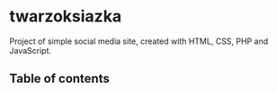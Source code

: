 # twarzoksiazka
Project of simple social media site, created with HTML, CSS, PHP and JavaScript. 

## Table of contents

